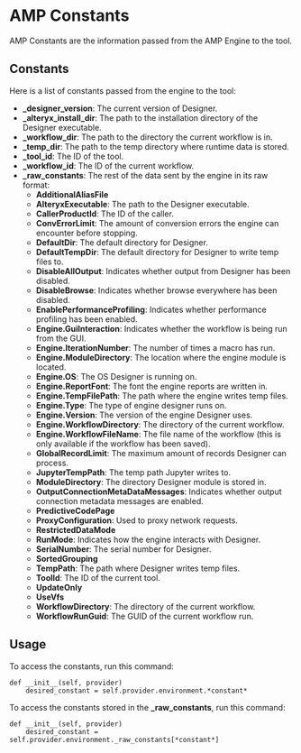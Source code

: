 # AMP Constants

AMP Constants are the information passed from the AMP Engine to the tool.

## Constants
Here is a list of constants passed from the engine to the tool:
- **_designer_version**: The current version of Designer.
- **_alteryx_install_dir**: The path to the installation directory of the Designer executable.
- **_workflow_dir**: The path to the directory the current workflow is in.
- **_temp_dir**: The path to the temp directory where runtime data is stored.
- **_tool_id**: The ID of the tool.
- **_workflow_id**: The ID of the current workflow.
- **_raw_constants**: The rest of the data sent by the engine in its raw format:
    - **AdditionalAliasFile**
    - **AlteryxExecutable**: The path to the Designer executable.
    - **CallerProductId**: The ID of the caller.
    - **ConvErrorLimit**: The amount of conversion errors the engine can encounter before stopping.
    - **DefaultDir**: The default directory for Designer.
    - **DefaultTempDir**: The default directory for Designer to write temp files to.
    - **DisableAllOutput**: Indicates whether output from Designer has been disabled.
    - **DisableBrowse**: Indicates whether browse everywhere has been disabled.
    - **EnablePerformanceProfiling**: Indicates whether performance profiling has been enabled.
    - **Engine.GuiInteraction**: Indicates whether the workflow is being run from the GUI.
    - **Engine.IterationNumber**: The number of times a macro has run.
    - **Engine.ModuleDirectory**: The location where the engine module is located.
    - **Engine.OS**: The OS Designer is running on.
    - **Engine.ReportFont**: The font the engine reports are written in.
    - **Engine.TempFilePath**: The path where the engine writes temp files.
    - **Engine.Type**: The type of engine designer runs on.
    - **Engine.Version**: The version of the engine Designer uses.
    - **Engine.WorkflowDirectory**: The directory of the current workflow.
    - **Engine.WorkflowFileName**: The file name of the workflow (this is only available if the workflow has been saved).
    - **GlobalRecordLimit**: The maximum amount of records Designer can process.
    - **JupyterTempPath**: The temp path Jupyter writes to.
    - **ModuleDirectory**: The directory Designer module is stored in.
    - **OutputConnectionMetaDataMessages**: Indicates whether output connection metadata messages are enabled.
    - **PredictiveCodePage** 
    - **ProxyConfiguration**: Used to proxy network requests.
    - **RestrictedDataMode**
    - **RunMode**: Indicates how the engine interacts with Designer.
    - **SerialNumber**: The serial number for Designer.
    - **SortedGrouping** 
    - **TempPath**: The path where Designer writes temp files.
    - **ToolId**: The ID of the current tool.
    - **UpdateOnly** 
    - **UseVfs**
    - **WorkflowDirectory**: The directory of the current workflow.
    - **WorkflowRunGuid**: The GUID of the current workflow run.

## Usage
To access the constants, run this command:

    def __init__(self, provider)
        desired_constant = self.provider.environment.*constant*

To access the constants stored in the **_raw_constants**, run this command:
    
    def __init__(self, provider)
        desired_constant = self.provider.environment._raw_constants[*constant*]